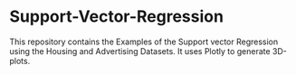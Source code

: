 # Support-Vector-Regression

This repository contains the  Examples of the Support vector Regression using the Housing and Advertising Datasets.
It uses Plotly to generate 3D-plots.
